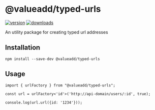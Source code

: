# @valueadd/typed-urls

[![version](https://img.shields.io/npm/v/@valueadd/typed-urls.svg)](https://www.npmjs.com/package/@valueadd/typed-urls)
[![downloads](https://img.shields.io/npm/dt/@valueadd/typed-urls.svg)](https://www.npmjs.com/package/@valueadd/typed-urls)

An utility package for creating typed url addresses

## Installation

`npm install --save-dev @valueadd/typed-urls`

## Usage

```
import { urlFactory } from "@valueadd/typed-urls";

const url = urlFactory<'id'>('http://api-domain/users/:id', true);

console.log(url.url({id: '1234'}));
```
